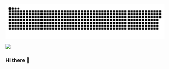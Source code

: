 <a href="https://github.com/tomondre"><img src="contributions.svg"></a>

<img width="0" src="https://visitor-badge.glitch.me/badge?page_id=tchrisoesterreichprog.chrisoesterreichprog" />

### Hi there 👋

<!--
**chrisoesterreichprog/chrisoesterreichprog** is a ✨ _special_ ✨ repository because its `README.md` (this file) appears on your GitHub profile.

Here are some ideas to get you started:

- 🔭 I’m currently working on ...
- 🌱 I’m currently learning Flutter and Tensorflow
- 🤔 I’m looking for help with Tensorflow on M1
- 📫 How to reach me: chris.oesterreich.c@gmail.com
- ⚡ Fun fact: I hate tomatos like a usual Qualcomm Dev
-->
